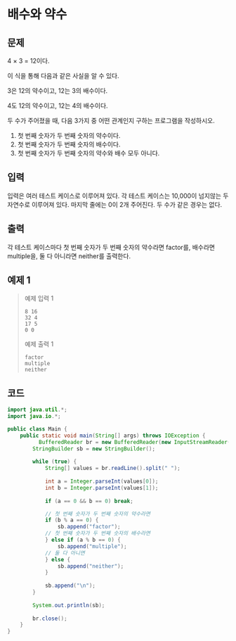 # 배수와 약수

## 문제
4 × 3 = 12이다.

이 식을 통해 다음과 같은 사실을 알 수 있다.

3은 12의 약수이고, 12는 3의 배수이다.

4도 12의 약수이고, 12는 4의 배수이다.

두 수가 주어졌을 때, 다음 3가지 중 어떤 관계인지 구하는 프로그램을 작성하시오.

1. 첫 번째 숫자가 두 번째 숫자의 약수이다.
2. 첫 번째 숫자가 두 번째 숫자의 배수이다.
3. 첫 번째 숫자가 두 번째 숫자의 약수와 배수 모두 아니다.

## 입력
입력은 여러 테스트 케이스로 이루어져 있다. 각 테스트 케이스는 10,000이 넘지않는 두 자연수로 이루어져 있다. 마지막 줄에는 0이 2개 주어진다. 두 수가 같은 경우는 없다.

## 출력
각 테스트 케이스마다 첫 번째 숫자가 두 번째 숫자의 약수라면 factor를, 배수라면 multiple을, 둘 다 아니라면 neither를 출력한다.

## 예제 1

> 예제 입력 1
> ```
> 8 16
> 32 4
> 17 5
> 0 0
> ```
> 예제 출력 1
> ```
> factor
> multiple
> neither
> ```


## 코드
```java
import java.util.*;
import java.io.*;

public class Main {
    public static void main(String[] args) throws IOException {
	      BufferedReader br = new BufferedReader(new InputStreamReader(System.in));
        StringBuilder sb = new StringBuilder();
        
        while (true) {
            String[] values = br.readLine().split(" ");
            
            int a = Integer.parseInt(values[0]);
            int b = Integer.parseInt(values[1]);
        
            if (a == 0 && b == 0) break;

            // 첫 번째 숫자가 두 번째 숫자의 약수라면
            if (b % a == 0) {
                sb.append("factor");
            // 첫 번째 숫자가 두 번째 숫자의 배수라면
            } else if (a % b == 0) {
                sb.append("multiple");
            // 둘 다 아니면
            } else {
                sb.append("neither");
            }
            
            sb.append("\n");
        }
        
        System.out.println(sb);
        
        br.close();
    }
}

```
